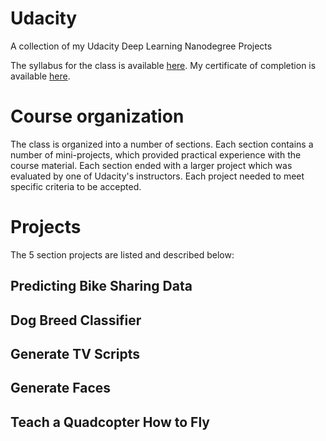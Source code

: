# Udacity
A collection of my Udacity Deep Learning Nanodegree Projects

The syllabus for the class is available [here](https://github.com/RyanNavillus/Udacity/blob/master/syllabus.pdf). 
My certificate of completion is available [here](https://confirm.udacity.com/FRADHULF).

# Course organization
The class is organized into a number of sections. Each section contains a number of mini-projects, which provided practical experience with the course material. Each section ended with a larger project which was evaluated by one of Udacity's instructors. Each project needed to meet specific criteria to be accepted.

# Projects
The 5 section projects are listed and described below:

## Predicting Bike Sharing Data

## Dog Breed Classifier

## Generate TV Scripts

## Generate Faces

## Teach a Quadcopter How to Fly
